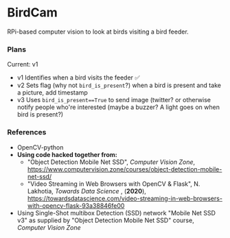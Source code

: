# BirdCam #
RPi-based computer vision to look at birds visiting a bird feeder.
### Plans ###
Current: v1

* v1 Identifies when a bird visits the feeder :white_check_mark:
* v2 Sets flag (why not `bird_is_present`?) when a bird is present and take a picture, add timestamp
* v3 Uses `bird_is_present==True` to send image (twitter?  or otherwise notify people who're interested (maybe a buzzer? A light goes on when bird is present?)

### References ###
* OpenCV-python
* __Using code hacked together from:__
	* "Object Detection Mobile Net SSD", *Computer Vision Zone*, <https://www.computervision.zone/courses/object-detection-mobile-net-ssd/>
	* "Video Streaming in Web Browsers with OpenCV & Flask", N. Lakhotia, _Towards Data Science_ , (**2020**), <https://towardsdatascience.com/video-streaming-in-web-browsers-with-opencv-flask-93a38846fe00>
* Using Single-Shot multibox Detection (SSD) network "Mobile Net SSD v3" as supplied by "Object Detection Mobile Net SSD" course, *Computer Vision Zone*
